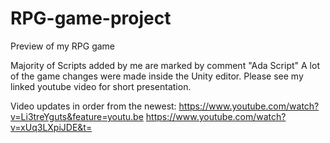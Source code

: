 # RPG-game-project
Preview of my RPG game

Majority of Scripts added by me are marked by comment "Ada Script"
A lot of the game changes were made inside the Unity editor. Please see my linked youtube video for short presentation.

Video updates in order from the newest:
https://www.youtube.com/watch?v=Li3treYguts&feature=youtu.be
https://www.youtube.com/watch?v=xUq3LXpiJDE&t=
